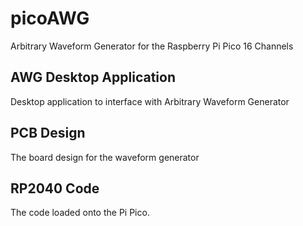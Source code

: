# picoAWG
Arbitrary Waveform Generator for the Raspberry Pi Pico 16 Channels

## AWG Desktop Application
Desktop application to interface with Arbitrary Waveform Generator

## PCB Design 
The board design for the waveform generator

## RP2040 Code 
The code loaded onto the Pi Pico. 